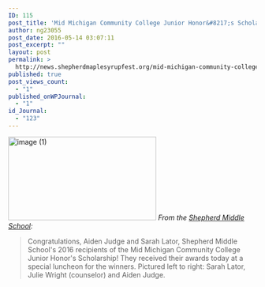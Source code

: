 ```yaml
---
ID: 115
post_title: 'Mid Michigan Community College Junior Honor&#8217;s Scholarship Recipients announced'
author: ng23055
post_date: 2016-05-14 03:07:11
post_excerpt: ""
layout: post
permalink: >
  http://news.shepherdmaplesyrupfest.org/mid-michigan-community-college-junior-honors-scholarship-recipients-announced/
published: true
post_views_count:
  - "1"
published_onWPJournal:
  - "1"
id_Journal:
  - "123"
---
```

<img class="alignnone size-medium wp-image-118" src="http://news.shepherdmaplesyrupfest.org/wp-content/uploads/2016/05/image-1-300x169.png" alt="image (1)" width="300" height="169" /> *From the [Shepherd Middle School][1]:* 
> Congratulations, Aiden Judge and Sarah Lator, Shepherd Middle School's 2016 recipients of the Mid Michigan Community College Junior Honor's Scholarship! They received their awards today at a special luncheon for the winners. Pictured left to right: Sarah Lator, Julie Wright (counselor) and Aiden Judge.

 [1]: https://www.facebook.com/sms.shepherdmi/?fref=nf